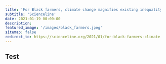 ```yaml
---
title: 'For Black farmers, climate change magnifies existing inequality'
subtitle: 'Scienceline'
date: 2021-01-19 00:00:00
description:
featured_image: '/images/black_farmers.jpeg'
sitemap: false
redirect_to: https://scienceline.org/2021/01/for-black-farmers-climate-change-magnifies-existing-inequality/
---
```


## Test